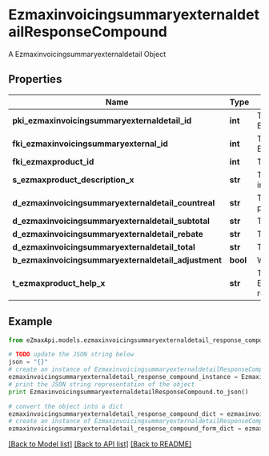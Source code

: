 # EzmaxinvoicingsummaryexternaldetailResponseCompound

A Ezmaxinvoicingsummaryexternaldetail Object

## Properties

Name | Type | Description | Notes
------------ | ------------- | ------------- | -------------
**pki_ezmaxinvoicingsummaryexternaldetail_id** | **int** | The unique ID of the Ezmaxinvoicingsummaryexternaldetail | [optional] 
**fki_ezmaxinvoicingsummaryexternal_id** | **int** | The unique ID of the Ezmaxinvoicingsummaryexternal | [optional] 
**fki_ezmaxproduct_id** | **int** | The unique ID of the Ezmaxproduct | 
**s_ezmaxproduct_description_x** | **str** | The description of the Ezmaxproduct in the language of the requester | 
**d_ezmaxinvoicingsummaryexternaldetail_countreal** | **str** | The count item invoiced for the product | 
**d_ezmaxinvoicingsummaryexternaldetail_subtotal** | **str** | The subtotal invoiced for the product | 
**d_ezmaxinvoicingsummaryexternaldetail_rebate** | **str** | The rebate for the product | 
**d_ezmaxinvoicingsummaryexternaldetail_total** | **str** | The total invoiced for the product | 
**b_ezmaxinvoicingsummaryexternaldetail_adjustment** | **bool** | Whether it&#39;s an adjustment | 
**t_ezmaxproduct_help_x** | **str** | The help message of the Ezmaxproduct in the language of the requester | 

## Example

```python
from eZmaxApi.models.ezmaxinvoicingsummaryexternaldetail_response_compound import EzmaxinvoicingsummaryexternaldetailResponseCompound

# TODO update the JSON string below
json = "{}"
# create an instance of EzmaxinvoicingsummaryexternaldetailResponseCompound from a JSON string
ezmaxinvoicingsummaryexternaldetail_response_compound_instance = EzmaxinvoicingsummaryexternaldetailResponseCompound.from_json(json)
# print the JSON string representation of the object
print EzmaxinvoicingsummaryexternaldetailResponseCompound.to_json()

# convert the object into a dict
ezmaxinvoicingsummaryexternaldetail_response_compound_dict = ezmaxinvoicingsummaryexternaldetail_response_compound_instance.to_dict()
# create an instance of EzmaxinvoicingsummaryexternaldetailResponseCompound from a dict
ezmaxinvoicingsummaryexternaldetail_response_compound_form_dict = ezmaxinvoicingsummaryexternaldetail_response_compound.from_dict(ezmaxinvoicingsummaryexternaldetail_response_compound_dict)
```
[[Back to Model list]](../README.md#documentation-for-models) [[Back to API list]](../README.md#documentation-for-api-endpoints) [[Back to README]](../README.md)


